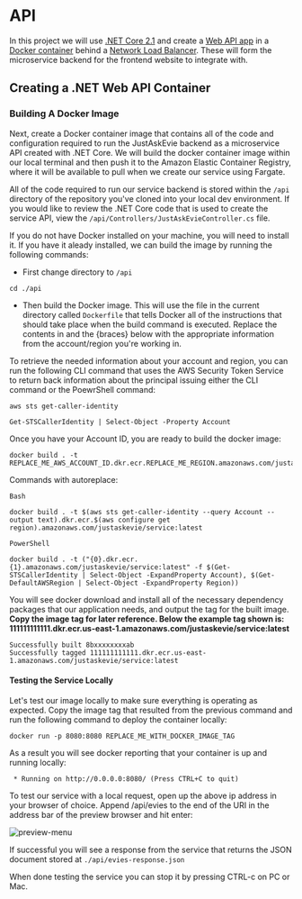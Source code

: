 # API

In this project we will use [.NET Core 2.1](https://docs.microsoft.com/en-us/dotnet/core/) and create a [Web API app](https://docs.microsoft.com/en-us/aspnet/core/web-api/?view=aspnetcore-2.1) in a [Docker container](https://www.docker.com/) behind a [Network Load Balancer](https://docs.aws.amazon.com/elasticloadbalancing/latest/network/introduction.html). These will form the microservice backend for the frontend website to integrate with.

## Creating a .NET Web API Container

### Building A Docker Image

Next, create a Docker container image that contains all of the code and configuration required to run the JustAskEvie backend as a microservice API created with .NET Core. We will build the docker container image within our local terminal and then push it to the Amazon Elastic Container Registry, where it will be available to pull when we create our service using Fargate.

All of the code required to run our service backend is stored within the `/api` directory of the repository you've cloned into your local dev environment.  If you would like to review the .NET Core code that is used to create the service API, view the `/api/Controllers/JustAskEvieController.cs` file.

If you do not have Docker installed on your machine, you will need to install it. If you have it aleady installed, we can build the image by running the following commands:

* First change directory to `/api`

```
cd ./api
```

* Then build the Docker image. This will use the file in the current directory called `Dockerfile` that tells Docker all of the instructions that should take place when the build command is executed. Replace the contents in and the {braces} below with the appropriate information from the account/region you're working in.

To retrieve the needed information about your account and region, you can run the following CLI command that uses the AWS Security Token Service to return back information about the principal issuing either the CLI command or the PoewrShell command:

```
aws sts get-caller-identity
```
```
Get-STSCallerIdentity | Select-Object -Property Account
```

Once you have your Account ID, you are ready to build the docker image:

```
docker build . -t REPLACE_ME_AWS_ACCOUNT_ID.dkr.ecr.REPLACE_ME_REGION.amazonaws.com/justaskevie/service:latest
```
Commands with autoreplace:

`Bash`
```
docker build . -t $(aws sts get-caller-identity --query Account --output text).dkr.ecr.$(aws configure get region).amazonaws.com/justaskevie/service:latest
```
`PowerShell`
```
docker build . -t ("{0}.dkr.ecr.{1}.amazonaws.com/justaskevie/service:latest" -f $(Get-STSCallerIdentity | Select-Object -ExpandProperty Account), $(Get-DefaultAWSRegion | Select-Object -ExpandProperty Region))
```

You will see docker download and install all of the necessary dependency packages that our application needs, and output the tag for the built image.  **Copy the image tag for later reference. Below the example tag shown is: 111111111111.dkr.ecr.us-east-1.amazonaws.com/justaskevie/service:latest**

```
Successfully built 8bxxxxxxxxab
Successfully tagged 111111111111.dkr.ecr.us-east-1.amazonaws.com/justaskevie/service:latest
```

#### Testing the Service Locally

Let's test our image locally to make sure everything is operating as expected. Copy the image tag that resulted from the previous command and run the following command to deploy the container locally:

```
docker run -p 8080:8080 REPLACE_ME_WITH_DOCKER_IMAGE_TAG
```

As a result you will see docker reporting that your container is up and running locally:

```
 * Running on http://0.0.0.0:8080/ (Press CTRL+C to quit)
```

To test our service with a local request, open up the above ip address in your browser of choice. Append /api/evies to the end of the URI in the address bar of the preview browser and hit enter:

![preview-menu](/images/module-2/address-bar.png)

If successful you will see a response from the service that returns the JSON document stored at `./api/evies-response.json`

When done testing the service you can stop it by pressing CTRL-c on PC or Mac.
